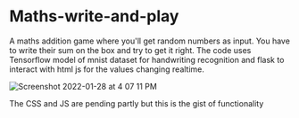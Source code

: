 # Maths-write-and-play
A maths addition game where you'll get random numbers as input. You have to write their sum on the box and try to get it right. The code uses Tensorflow model of mnist dataset for handwriting recognition and flask to interact with html js for the values changing realtime.

![Screenshot 2022-01-28 at 4 07 11 PM](https://user-images.githubusercontent.com/50074241/151532386-815c9d5d-d634-4c11-b6de-f383bc41cfef.png)

The CSS and JS are pending partly but this is the gist of functionality
